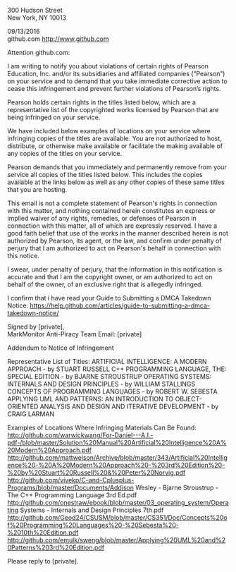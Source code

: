 300 Hudson Street  
New York, NY 10013  
  
09/13/2016  
github.com http://www.github.com  

Attention github.com:

I am writing to notify you about violations of certain rights of Pearson Education, Inc. and/or its subsidiaries and affiliated companies (“Pearson”) on your service and to demand that you take immediate corrective action to cease this infringement and prevent further violations of Pearson’s rights.

Pearson holds certain rights in the titles listed below, which are a representative list of the copyrighted works licensed by Pearson that are being infringed on your service.

We have included below examples of locations on your service where infringing copies of the titles are available. You are not authorized to host, distribute, or otherwise make available or facilitate the making available of any copies of the titles on your service.

Pearson demands that you immediately and permanently remove from your service all copies of the titles listed below. This includes the copies available at the links below as well as any other copies of these same titles that you are hosting.

This email is not a complete statement of Pearson's rights in connection with this matter, and nothing contained herein constitutes an express or implied waiver of any rights, remedies, or defenses of Pearson in connection with this matter, all of which are expressly reserved. I have a good faith belief that use of the works in the manner described herein is not authorized by Pearson, its agent, or the law, and confirm under penalty of perjury that I am authorized to act on Pearson's behalf in connection with this notice.

I swear, under penalty of perjury, that the information in this notification is accurate and that I am the copyright owner, or am authorized to act on behalf of the owner, of an exclusive right that is allegedly infringed.

I confirm that i have read your Guide to Submitting a DMCA Takedown Notice: https://help.github.com/articles/guide-to-submitting-a-dmca-takedown-notice/

Signed by [private],  
MarkMonitor Anti-Piracy Team
Email: [private]  

Addendum to Notice of Infringement

Representative List of Titles:
ARTIFICIAL INTELLIGENCE: A MODERN APPROACH - by STUART RUSSELL
C++ PROGRAMMING LANGUAGE, THE: SPECIAL EDITION - by BJARNE STROUSTRUP
OPERATING SYSTEMS: INTERNALS AND DESIGN PRINCIPLES - by WILLIAM STALLINGS
CONCEPTS OF PROGRAMMING LANGUAGES - by ROBERT W. SEBESTA
APPLYING UML AND PATTERNS: AN INTRODUCTION TO OBJECT-ORIENTED ANALYSIS AND DESIGN AND ITERATIVE DEVELOPMENT - by CRAIG LARMAN

Examples of Locations Where Infringing Materials Can Be Found:
http://github.com/warwickwang/For-Daniel---A.I.-pdf-/blob/master/Solution%20Manual%20Artificial%20Intelligence%20A%20Modern%20Approach.pdf
http://github.com/mattwelson/Archive/blob/master/343/Artificial%20Intelligence%20-%20A%20Modern%20Approach%20-%203rd%20Edition%20-%20by%20Stuart%20Russell%20&%20Peter%20Norvig.pdf
http://github.com/vivekp/C-and-Cplusplus-Programs/blob/master/Documents/Addison Wesley - Bjarne Stroustrup - The C++ Programming Language 3rd Ed.pdf
http://github.com/onestraw/ebook/blob/master/03_operating_system/Operating Systems - Internals and Design Principles 7th.pdf
http://github.com/Geod24/CSUSM/blob/master/CS351/Doc/Concepts%20of%20Programming%20Languages%20-%20Sebesta%20-%2010th%20Edition.pdf
http://github.com/emulk/sweng/blob/master/Applying%20UML%20and%20Patterns%203rd%20Edition.pdf

Please reply to [private].
